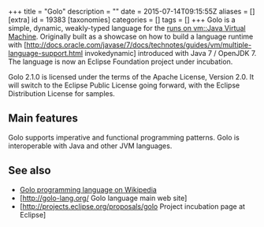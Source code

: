 +++
title = "Golo"
description = ""
date = 2015-07-14T09:15:55Z
aliases = []
[extra]
id = 19383
[taxonomies]
categories = []
tags = []
+++
Golo is a simple, dynamic, weakly-typed language for the [runs on vm::Java Virtual Machine](https://rosettacode.org/wiki/runs_on_vm::Java_Virtual_Machine). Originally built as a showcase on how to build a language runtime with [http://docs.oracle.com/javase/7/docs/technotes/guides/vm/multiple-language-support.html invokedynamic] introduced with Java 7 / OpenJDK 7. The language is now an Eclipse Foundation project under incubation.

Golo 2.1.0 is licensed under the terms of the Apache License, Version 2.0. It will switch to the Eclipse Public License going forward, with the Eclipse Distribution License for samples.
## Main features
Golo supports imperative and functional programming patterns.
Golo is interoperable with Java and other JVM languages.

## See also
* [Golo programming language on Wikipedia](https://en.wikipedia.org/wiki/Golo_(programming_language))
* [http://golo-lang.org/ Golo language main web site]
* [http://projects.eclipse.org/proposals/golo Project incubation page at Eclipse]
